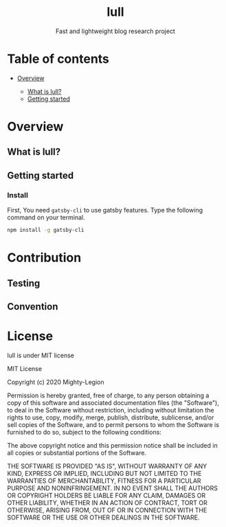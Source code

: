 <h1 align="center">lull</h1>
<p align="center">Fast and lightweight blog research project</p>

# Table of contents

- [Overview](#overview)

   - [What is lull?](#what-is-lull?)
   - [Getting started](#getting-started)

# Overview

## What is lull?

## Getting started

### Install

First, You need `gatsby-cli` to use gatsby features. Type the following command on your terminal.

```bash
npm install -g gatsby-cli
```

# Contribution

## Testing

## Convention

# License

lull is under MIT license

MIT License

Copyright (c) 2020 Mighty-Legion

Permission is hereby granted, free of charge, to any person obtaining a copy
of this software and associated documentation files (the "Software"), to deal
in the Software without restriction, including without limitation the rights
to use, copy, modify, merge, publish, distribute, sublicense, and/or sell
copies of the Software, and to permit persons to whom the Software is
furnished to do so, subject to the following conditions:

The above copyright notice and this permission notice shall be included in all
copies or substantial portions of the Software.

THE SOFTWARE IS PROVIDED "AS IS", WITHOUT WARRANTY OF ANY KIND, EXPRESS OR
IMPLIED, INCLUDING BUT NOT LIMITED TO THE WARRANTIES OF MERCHANTABILITY,
FITNESS FOR A PARTICULAR PURPOSE AND NONINFRINGEMENT. IN NO EVENT SHALL THE
AUTHORS OR COPYRIGHT HOLDERS BE LIABLE FOR ANY CLAIM, DAMAGES OR OTHER
LIABILITY, WHETHER IN AN ACTION OF CONTRACT, TORT OR OTHERWISE, ARISING FROM,
OUT OF OR IN CONNECTION WITH THE SOFTWARE OR THE USE OR OTHER DEALINGS IN THE
SOFTWARE.
